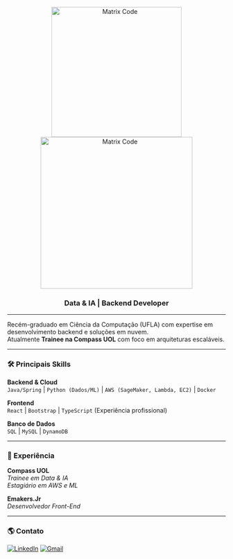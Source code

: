 <p align="center">
  <img src="https://media.tenor.com/5VJg4fRgX2EAAAAC/ghost-in-the-shell.gif" width="300" alt="Matrix Code">
  <img src="https://media.tenor.com/5VJg4fRgX2EAAAAC/matrix.gif" width="350" alt="Matrix Code">
  <!-- Alternativas: -->
  <!-- Lain: https://i.gifer.com/7VAZ.gif -->
  <!-- Akira: https://i.pinimg.com/originals/2e/f4/6e/2ef46ebd66e67f3c19a8015e3df7f5e8.gif -->
</p>


<h3 align="center"> Data & IA | Backend Developer </h3>

---
Recém-graduado em Ciência da Computação (UFLA) com expertise em desenvolvimento backend e soluções em nuvem.  
Atualmente **Trainee na Compass UOL** com foco em arquiteturas escaláveis.

---

### 🛠 Principais Skills
**Backend & Cloud**  
`Java/Spring` | `Python (Dados/ML)` | `AWS (SageMaker, Lambda, EC2)` | `Docker`

**Frontend**  
`React` | `Bootstrap` | `TypeScript` (Experiência profissional)

**Banco de Dados**  
`SQL` | `MySQL` | `DynamoDB`

---
### 💼 Experiência
**Compass UOL**  
_Trainee em Data & IA_  
_Estagiário em AWS e ML_

**Emakers.Jr**  
_Desenvolvedor Front-End_  


---

### 🌎 Contato
[![LinkedIn](https://img.shields.io/badge/-/davihermógenes-0077B5?style=for-the-badge&logo=linkedin)](https://linkedin.com/in/davi-hermógenes-siqueira-52a780216)
[![Gmail](https://img.shields.io/badge/-davihsiqueira@gmail.com-D14836?style=for-the-badge&logo=gmail)](mailto:davihsiqueira@gmail.com)

